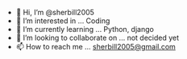 - 👋 Hi, I’m @sherbill2005
- 👀 I’m interested in ... Coding
- 🌱 I’m currently learning ... Python, django
- 💞️ I’m looking to collaborate on ... not decided yet
- 📫 How to reach me ... sherbill2005@gmail.com

<!---
sherbill2005/sherbill2005 is a ✨ special ✨ repository because its `README.md` (this file) appears on your GitHub profile.
You can click the Preview link to take a look at your changes.
--->
